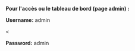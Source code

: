 <p><b>Pour l'accès ou le tableau de bord (page admin) :</b></p>
<p><strong>Username:</strong> admin</p><
<p><strong>Password:</strong> admin</p>


